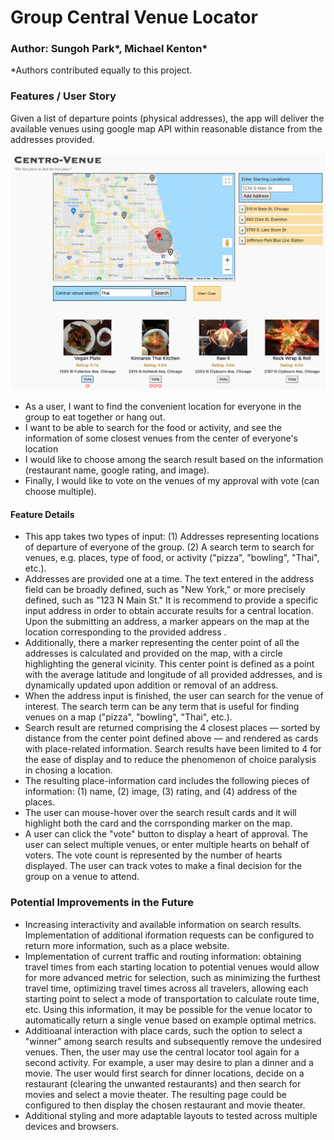 # Group Central Venue Locator #

### Author: Sungoh Park*, Michael Kenton*
*Authors contributed equally to this project.

### Features / User Story ###
Given a list of departure points (physical addresses), the app will deliver the available venues using google map API within reasonable distance from the addresses provided.

![Example](https://github.com/mkenton/Mod1-Project-Venue-Finder/blob/main/CentroVenue-Screenshot.png)

* As a user, I want to find the convenient location for everyone in the group to eat together or hang out. 
* I want to be able to search for the food or activity, and see the information of some closest venues from the center of everyone's location
* I would like to choose among the search result based on the information (restaurant name, google rating, and image).
* Finally, I would like to vote on the venues of my approval with vote (can choose multiple).


#### Feature Details ####
* This app takes two types of input: (1) Addresses representing locations of departure of everyone of the group. (2) A search term to search for venues, e.g. places, type of food, or activity ("pizza", "bowling", "Thai", etc.).
* Addresses are provided one at a time. The text entered in the address field can be broadly defined, such as "New York," or more precisely defined, such as "123 N Main St." It is recommend to provide a specific input address in order to obtain accurate results for a central location. Upon the submitting an address, a marker appears on the map at the location corresponding to the provided address . 
* Additionally, there a marker representing the center point of all the addresses is calculated and provided on the map, with a circle highlighting the general vicinity. This center point is defined as a point with the average latitude and longitude of all provided addresses, and is dynamically updated upon addition or removal of an address. 
* When the address input is finished, the user can search for the venue of interest. The search term can be any term that is useful for finding venues on a map ("pizza", "bowling", "Thai", etc.).
* Search result are returned comprising the 4 closest places — sorted by distance from the center point defined above — and rendered as cards with place-related information. Search results have been limited to 4 for the ease of display and to reduce the phenomenon of choice paralysis in chosing a location.
* The resulting place-information card includes the following pieces of information: (1) name, (2) image, (3) rating, and (4) address of the places.
*  The user can mouse-hover over the search result cards and it will highlight both the card and the corrsponding marker on the map.
* A user can click the "vote" button to display a heart of approval. The user can select multiple venues, or enter multiple hearts on behalf of voters. The vote count is represented by the number of hearts displayed. The user can track votes to make a final decision for the group on a venue to attend.



### Potential Improvements in the Future ###
* Increasing interactivity and available information on search results. Implementation of additional iformation requests can be configured to return more information, such as a place website. 
* Implementation of current traffic and routing information: obtaining travel times from each starting location to potential venues would allow for more advanced metric for selection, such as minimizing the furthest travel time, optimizing travel times across all travelers, allowing each starting point to select a mode of transportation to calculate route time, etc. Using this information, it may be possible for the venue locator to automatically return a single venue based on example optimal metrics. 
* Additioanal interaction with place cards, such the option to select a "winner" among search results and subsequently remove the undesired venues. Then, the user may use the central locator tool again for a second activity. For example, a user may desire to plan a dinner and a movie. The user would first search for dinner locations, decide on a restaurant (clearing the unwanted restaurants) and then search for movies and select a movie theater. The resulting page could be configured to then display the chosen restaurant and movie theater.
* Additional styling and more adaptable layouts to tested across multiple devices and browsers.
